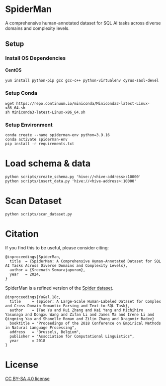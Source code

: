 # SpiderMan
A comprehensive human-annotated dataset for SQL AI tasks across diverse domains and complexity levels.

## Setup
### Install OS Dependencies
#### CentOS
```
yum install python-pip gcc gcc-c++ python-virtualenv cyrus-sasl-devel
```

### Setup Conda
```
wget https://repo.continuum.io/miniconda/Miniconda3-latest-Linux-x86_64.sh
sh Miniconda3-latest-Linux-x86_64.sh
```
### Setup Environment
```
conda create --name spiderman-env python=3.9.16
conda activate spiderman-env
pip install -r requirements.txt
```

# Load schema & data
```
python scripts/create_schema.py 'hive://<hive-address>:10000'
python scripts/insert_data.py 'hive://<hive-address>:10000'
```

# Scan Dataset
```
python scripts/scan_dataset.py
```

# Citation

If you find this to be useful, please consider citing:
```
@inproceedings{SpiderMan,
  title  = {SpiderMan: A Comprehensive Human-Annotated Dataset for SQL AI Tasks Across Diverse Domains and Complexity Levels},
  author = {Sreenath Somarajapuram},
  year   = 2024,
}
```
SpiderMan is a refined version of the [Spider dataset](https://yale-lily.github.io/spider).
```
@inproceedings{Yu&al.18c,
  title     = {Spider: A Large-Scale Human-Labeled Dataset for Complex and Cross-Domain Semantic Parsing and Text-to-SQL Task},
  author    = {Tao Yu and Rui Zhang and Kai Yang and Michihiro Yasunaga and Dongxu Wang and Zifan Li and James Ma and Irene Li and Qingning Yao and Shanelle Roman and Zilin Zhang and Dragomir Radev}
  booktitle = "Proceedings of the 2018 Conference on Empirical Methods in Natural Language Processing",
  address   = "Brussels, Belgium",
  publisher = "Association for Computational Linguistics",
  year      = 2018
}
```

# License

[CC BY-SA 4.0 license](https://creativecommons.org/licenses/by-sa/4.0/legalcode)
